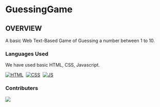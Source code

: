 # GuessingGame
<h2>OVERVIEW</h2>
A basic Web Text-Based Game of Guessing a number between 1 to 10.

<h3>Languages Used</h3>
We have used basic HTML, CSS, Javascript.

[![HTML](https://img.shields.io/badge/html5%20-%23E34F26.svg?&style=for-the-badge&logo=html5&logoColor=white)](https://github.com/soumita1234/HelpingHand/search?l=html)&nbsp;
[![CSS](https://img.shields.io/badge/css3%20-%231572B6.svg?&style=for-the-badge&logo=css3&logoColor=white)](https://github.com/soumita1234/HelpingHand/search?l=css)&nbsp;
[![JS](https://img.shields.io/badge/javascript%20-%23323330.svg?&style=for-the-badge&logo=javascript&logoColor=%23F7DF1E)](https://github.com/soumita1234/HelpingHand/search?l=javascript)

<h3>Contributers</h3>
<a href = "https://github.com/Volley-Freak/guessing-game/graphs/contributors">
  <img src = "https://contrib.rocks/image?repo=Volley-Freak/guessing-game"/>
</a>
